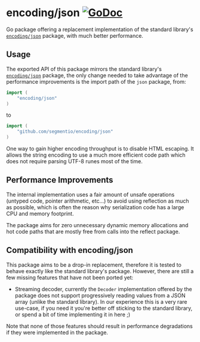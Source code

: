 # encoding/json [![GoDoc](https://godoc.org/github.com/segmentio/encoding/json?status.svg)](https://godoc.org/github.com/segmentio/encoding/json)

Go package offering a replacement implementation of the standard library's
[`encoding/json`](https://golang.org/pkg/encoding/json/) package, with much
better performance.

## Usage

The exported API of this package mirrors the standard library's
[`encoding/json`](https://golang.org/pkg/encoding/json/) package, the only
change needed to take advantage of the performance improvements is the import
path of the `json` package, from:
```go
import (
    "encoding/json"
)
```
to
```go
import (
    "github.com/segmentio/encoding/json"
)
```

One way to gain higher encoding throughput is to disable HTML escaping.
It allows the string encoding to use a much more efficient code path which
does not require parsing UTF-8 runes most of the time.

## Performance Improvements

The internal implementation uses a fair amount of unsafe operations (untyped
code, pointer arithmetic, etc...) to avoid using reflection as much as possible,
which is often the reason why serialization code has a large CPU and memory
footprint.

The package aims for zero unnecessary dynamic memory allocations and hot code
paths that are mostly free from calls into the reflect package.

## Compatibility with encoding/json

This package aims to be a drop-in replacement, therefore it is tested to behave
exactly like the standard library's package. However, there are still a few
missing features that have not been ported yet:

- Streaming decoder, currently the `Decoder` implementation offered by the
package does not support progressively reading values from a JSON array (unlike
the standard library). In our experience this is a very rare use-case, if you
need it you're better off sticking to the standard library, or spend a bit of
time implementing it in here ;)

Note that none of those features should result in performance degradations if
they were implemented in the package.
